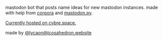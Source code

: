 mastodon bot that posts name ideas for new mastodon instances. made with help from [corpora](https://github.com/dariusk/corpora) and [mastodon.py](https://github.com/halcy/Mastodon.py). 

[Currently hosted on cybre.space.](https://cybre.space/@instance_names)

made by [@lycaon@icosahedron.website](https://icosahedron.website/@lycaon)